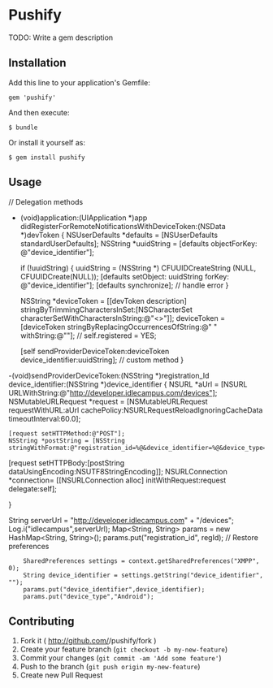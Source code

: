 # Pushify

TODO: Write a gem description

## Installation

Add this line to your application's Gemfile:

    gem 'pushify'

And then execute:

    $ bundle

Or install it yourself as:

    $ gem install pushify

## Usage

// Delegation methods
- (void)application:(UIApplication *)app didRegisterForRemoteNotificationsWithDeviceToken:(NSData *)devToken {
    NSUserDefaults  *defaults = [NSUserDefaults standardUserDefaults];
    NSString        *uuidString    = [defaults objectForKey: @"device_identifier"];
    
    if (!uuidString)
    {
        uuidString = (NSString *) CFUUIDCreateString (NULL, CFUUIDCreate(NULL));
        [defaults setObject: uuidString forKey: @"device_identifier"];
        [defaults synchronize]; // handle error
    }
    
    NSString *deviceToken = [[devToken description] stringByTrimmingCharactersInSet:[NSCharacterSet characterSetWithCharactersInString:@"<>"]];
    deviceToken = [deviceToken stringByReplacingOccurrencesOfString:@" " withString:@""];
   // self.registered = YES;
   
    
    [self sendProviderDeviceToken:deviceToken device_identifier:uuidString]; // custom method
}


-(void)sendProviderDeviceToken:(NSString *)registration_Id device_identifier:(NSString *)device_identifier {
    NSURL *aUrl = [NSURL URLWithString:@"http://developer.idlecampus.com/devices"];
    NSMutableURLRequest *request = [NSMutableURLRequest requestWithURL:aUrl
                                                           cachePolicy:NSURLRequestReloadIgnoringCacheData
                                                       timeoutInterval:60.0];
    
    
    
    [request setHTTPMethod:@"POST"];
    NSString *postString = [NSString stringWithFormat:@"registration_id=%@&device_identifier=%@&device_type=IOS",registration_Id,device_identifier];
   [request setHTTPBody:[postString dataUsingEncoding:NSUTF8StringEncoding]];
    NSURLConnection *connection= [[NSURLConnection alloc] initWithRequest:request
                                                                 delegate:self];
    
}


  String serverUrl = "http://developer.idlecampus.com" + "/devices";
        Log.i("idlecampus",serverUrl);
        Map<String, String> params = new HashMap<String, String>();
        params.put("registration_id", regId);
     // Restore preferences
        
        SharedPreferences settings = context.getSharedPreferences("XMPP", 0);
        String device_identifier = settings.getString("device_identifier", "");
        params.put("device_identifier",device_identifier);
        params.put("device_type","Android");

## Contributing

1. Fork it ( http://github.com/<my-github-username>/pushify/fork )
2. Create your feature branch (`git checkout -b my-new-feature`)
3. Commit your changes (`git commit -am 'Add some feature'`)
4. Push to the branch (`git push origin my-new-feature`)
5. Create new Pull Request
